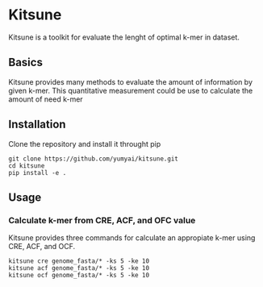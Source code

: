 # Kitsune
Kitsune is a toolkit for evaluate the lenght of optimal k-mer in dataset.

## Basics
Kitsune provides many methods to evaluate the amount of information by given k-mer.
This quantitative measurement could be use to calculate the amount of need k-mer

## Installation
Clone the repository and install it throught pip
```
git clone https://github.com/yumyai/kitsune.git
cd kitsune
pip install -e .
```

## Usage

### Calculate k-mer from CRE, ACF, and OFC value
Kitsune provides three commands for calculate an appropiate k-mer using CRE, ACF, and OCF.

```
kitsune cre genome_fasta/* -ks 5 -ke 10
kitsune acf genome_fasta/* -ks 5 -ke 10
kitsune ocf genome_fasta/* -ks 5 -ke 10
```


